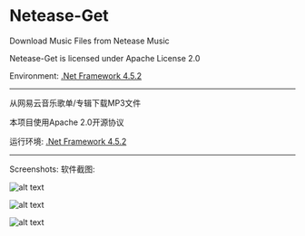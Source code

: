 # Netease-Get
Download Music Files from Netease Music

Netease-Get is licensed under Apache License 2.0

Environment: [.Net Framework 4.5.2](https://www.microsoft.com/en-us/download/details.aspx?id=42642)

---
从网易云音乐歌单/专辑下载MP3文件

本项目使用Apache 2.0开源协议

运行环境: [.Net Framework 4.5.2](https://www.microsoft.com/en-us/download/details.aspx?id=42642)


---
Screenshots: 
软件截图:

![alt text](https://blog.xasiimov.com/wp-content/uploads/2019/01/album.png)

![alt text](https://blog.xasiimov.com/wp-content/uploads/2019/01/single.png)

![alt text](https://blog.xasiimov.com/wp-content/uploads/2019/01/playList.png)